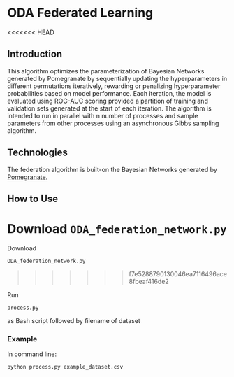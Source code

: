 # ODA Federated Learning

<<<<<<< HEAD
## Introduction

This algorithm optimizes the parameterization of Bayesian Networks generated by Pomegranate by sequentially updating the hyperparameters in different permutations iteratively, rewarding or penalizing hyperparameter probabilities based on model performance. Each iteration, the model is evaluated using ROC-AUC scoring provided a partition of training and validation sets generated at the start of each iteration.  The algorithm is intended to run in parallel with n number of processes and sample parameters from other processes using an asynchronous Gibbs sampling algorithm. 

## Technologies 

The federation algorithm is built-on the Bayesian Networks generated by <a href="https://pomegranate.readthedocs.io/en/latest/">Pomegranate.</a>

## How to Use

Download <code>ODA_federation_network.py</code>
=======
Download <pre><code>ODA_federation_network.py</code></pre>
>>>>>>> f7e5288790130046ea7116496ace8fbeaf416de2

Run <pre><code>process.py</code></pre> as Bash script followed by filename of dataset

### Example
In command line:
<pre><code>python process.py example_dataset.csv</code></pre>
